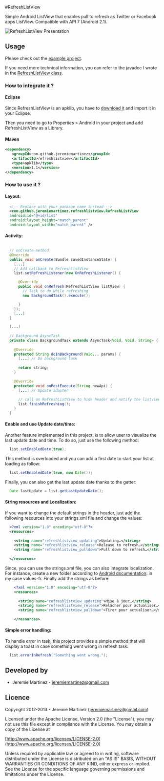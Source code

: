 #RefreshListView 

Simple Android ListView that enables pull to refresh as Twitter or Facebook apps ListView. Compatible with API 7 (Android 2.1).

![RefreshListView Presentation](https://raw.github.com/jeremiemartinez/RefreshListView/master/images/presentation_listview.png)

## Usage

Please check out the [example project](https://github.com/jeremiemartinez/RefreshListView/tree/master/refreshlistview_examples).

If you need more technical information, you can refer to the javadoc I wrote in the [RefreshListView class](https://github.com/jeremiemartinez/RefreshListView/tree/master/refreshlistview_library/src/com/github/jeremiemartinez/refreshlistview/RefreshListView.java).

### How to integrate it ?

#### Eclipse
Since RefreshListView is an apklib, you have to [download it](https://github.com/jeremiemartinez/RefreshListView/archive/master.zip) and import it in your Eclipse.

Then you need to go to Properties > Android in your project and add RefreshListView as a Library.

#### Maven

``` xml
<dependency>
   <groupId>com.github.jeremiemartinez</groupId>
   <artifactId>refreshlistview</artifactId>
   <type>apklib</type>
   <version>1.1</version>
</dependency>
```

### How to use it ?

#### Layout:

``` xml
  <!-- Replace with your package name instead -->
  <com.github.jeremiemartinez.refreshlistview.RefreshListView
  android:id="@+id/list"
  android:layout_height="match_parent"
  android:layout_width="match_parent" />
```

#### Activity:

``` java

  // onCreate method
  @Override
  public void onCreate(Bundle savedInstanceState) {
    [...]
    // Add callback to RefreshListView
    list.setRefreshListener(new OnRefreshListener() {

      @Override
      public void onRefresh(RefreshListView listView) {
        // Task to do while refreshing
        new BackgroundTask().execute();

      }
    });
    [...]
  }

  [...]
  
  // Background AsyncTask
  private class BackgroundTask extends AsyncTask<Void, Void, String> {
    
    @Override
    protected String doInBackground(Void... params) {
      [...] // Do background task
    
      return string;
    }
    
    @Override
    protected void onPostExecute(String newApi) {
      [...] // Update adapter
    
      // call on RefreshListView to hide header and notify the listview, refreshing is done
      list.finishRefreshing();
    }
  }
```
    
#### Enable and use Update date/time:
    
Another feature implemented in this project, is to allow user to visualize the last update date and time. To do so, just use the following method:
``` java
  list.setEnabledDate(true);
```
This method is overloaded and you can add a first date to start your list at loading as follow:
``` java
  list.setEnabledDate(true, new Date());
```
Finally, you can also get the last update date thanks to the getter:
``` java
  Date lastUpdate = list.getLastUpdateDate();
```
    
#### String resources and Localization:
    
If you want to change the default strings in the header, just add the following resources into your strings.xml file and change the values:
``` xml
  <?xml version="1.0" encoding="utf-8"?>
  <resources>
        
    <string name="refreshlistview_updating">Updating…</string>
    <string name="refreshlistview_release">Release to refresh…</string>
    <string name="refreshlistview_pulldown">Pull down to refresh…</string>
        
  </resources>
```
    
Since, you can use the strings.xml file, you can also integrate localization. For instance, create a new folder according to
[Android documentation](http://developer.android.com/guide/topics/resources/localization.html#using-framework): in my case values-fr.
Finally add the strings as before:
``` xml
    <?xml version="1.0" encoding="utf-8"?>
    <resources>
        
      <string name="refreshlistview_updating">Mise à jour…</string>
      <string name="refreshlistview_release">Relâcher pour actualiser…</string>
      <string name="refreshlistview_pulldown">Tirer pour actualiser…</string>
        
    </resources>
```
    
#### Simple error handling:
    
To handle error in task, this project provides a simple method that will display a toast in case something went wrong in refresh task:
``` java
  list.errorInRefresh("Something went wrong.");
```
    
## Developed by
  * Jeremie Martinez - [jeremiemartinez@gmail.com](mailto:jeremiemartinez@gmail.com)
    
    
## Licence
    
Copyright 2012-2013 - Jeremie Martinez ([jeremiemartinez@gmail.com](mailto:jeremiemartinez@gmail.com))
    
Licensed under the Apache License, Version 2.0 (the "License"); you may not
use this file except in compliance with the License. You may obtain a copy of
the License at

  [http://www.apache.org/licenses/LICENSE-2.0](http://www.apache.org/licenses/LICENSE-2.0)
    
Unless required by applicable law or agreed to in writing, software
distributed under the License is distributed on an "AS IS" BASIS, WITHOUT
WARRANTIES OR CONDITIONS OF ANY KIND, either express or implied. See the
License for the specific language governing permissions and limitations under
the License.
